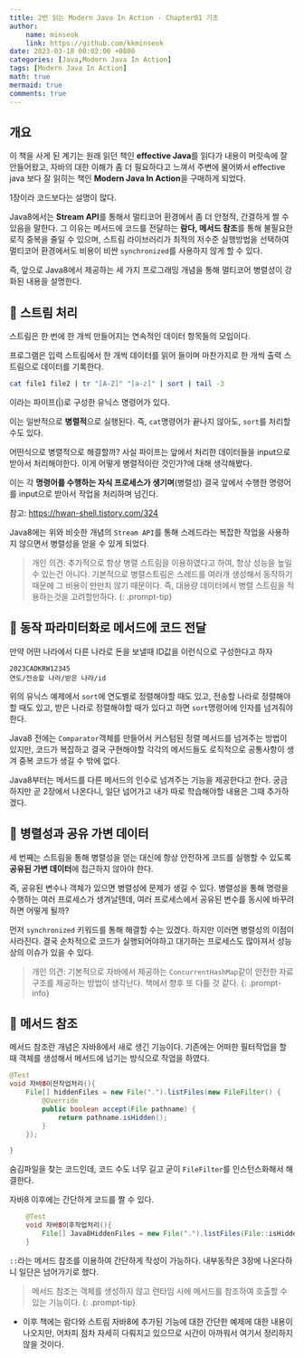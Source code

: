 ```yaml
---
title: 2번 읽는 Modern Java In Action - Chapter01 기초
author: 
    name: minseok
    link: https://github.com/kkminseok
date: 2023-03-18 00:02:00 +0800
categories: [Java,Modern Java In Action]
tags: [Modern Java In Action]
math: true
mermaid: true
comments: true
---
```


## 개요

이 책을 사게 된 계기는 원래 읽던 책인 **effective Java**를 읽다가 내용이 머릿속에 잘 안들어왔고, 자바의 대한 이해가 좀 더 필요하다고 느껴서 주변에 물어봐서 effective java 보다 잘 읽히는 책인 **Modern Java In Action**을 구매하게 되었다.

1장이라 코드보다는 설명이 많다.

Java8에서는 **Stream API**를 통해서 멀티코어 환경에서 좀 더 안정적, 간결하게 짤 수 있음을 말한다. 그 이유는 메서드에 코드를 전달하는 **람다, 메서드 참조**를 통해 불필요한 로직 중복을 줄일 수 있으며, 스트림 라이브러리가 최적의 저수준 실행방법을 선택하여 멀티코어 환경에서도 비용이 비싼 `synchronized`를 사용하지 않게 할 수 있다.

즉, 앞으로 Java8에서 제공하는 세 가지 프로그래밍 개념을 통해 멀티코어 병렬성이 강화된 내용을 설명한다.

## 📜 스트림 처리

스트림은 한 번에 한 개씩 만들어지는 연속적인 데이터 항목들의 모임이다. 

프로그램은 입력 스트림에서 한 개씩 데이터를 읽어 들이며 마찬가지로 한 개씩 출력 스트림으로 데이터를 기록한다.

```bash
cat file1 file2 | tr "[A-Z]" "[a-z]" | sort | tail -3
```

이라는 파이프(|)로 구성한 유닉스 명령어가 있다.

이는 일반적으로 **병렬적**으로 실행된다. 즉, `cat`명령어가 끝나지 않아도, `sort`를 처리할 수도 있다. 

어떤식으로 병렬적으로 해결할까? 사실 파이프는 앞에서 처리한 데이터들을 input으로 받아서 처리해야한다. 이게 어떻게 병렬적이란 것인가?에 대해 생각해봤다.

이는 각 **명령어를 수행하는 자식 프로세스가 생기며**(병렬성) 결국 앞에서 수행한 명령어를 input으로 받아서 작업을 처리하며 넘긴다. 

참고:  <https://hwan-shell.tistory.com/324>

Java8에는 위와 비슷한 개념의 `Stream API`를 통해 스레드라는 복잡한 작업을 사용하지 않으면서 병렬성을 얻을 수 있게 되었다.

> 개인 의견: 추가적으로 항상 병렬 스트림을 이용하였다고 하여, 항상 성능을 높일 수 있는건 아니다. 기본적으로 병렬스트림은 스레드를 여러개 생성해서 동작하기때문에 그 비용이 만만치 않기 때문이다. 즉, 대용량 데이터에서 병렬 스트림을 적용하는것을 고려할만하다.
{: .prompt-tip}

## 📜 동작 파라미터화로 메서드에 코드 전달

만약 어떤 나라에서 다른 나라로 돈을 보낼때 ID값을 이런식으로 구성한다고 하자

```text
2023CADKRW12345
연도/전송할 나라/받은 나라/id
```

위의 유닉스 예제에서 `sort`에 연도별로 정렬해야할 때도 있고, 전송할 나라로 정렬해야할 때도 있고, 받은 나라로 정렬해야할 때가 있다고 하면 `sort`명령어에 인자를 넘겨줘야한다.

Java8 전에는 `Comparator`객체를 만들어서 커스텀된 정렬 메서드를 넘겨주는 방법이 있지만, 코드가 복잡하고 결국 구현해야할 각각의 메서드들도 로직적으로 공통사항이 생겨 중복 코드가 생길 수 밖에 없다.

Java8부터는 메서드를 다른 메서드의 인수로 넘겨주는 기능을 제공한다고 한다. 궁금하지만 곧 2장에서 나온다니, 일단 넘어가고 내가 따로 학습해야할 내용은 그때 추가하겠다.

## 📜 병렬성과 공유 가변 데이터

세 번째는 스트림을 통해 병렬성을 얻는 대신에 항상 안전하게 코드를 실행할 수 있도록 **공유된 가변 데이터**에 접근하지 않아야 한다.

즉, 공유된 변수나 객체가 있으면 병렬성에 문제가 생길 수 있다. 병렬성을 통해 명령을 수행하는 여러 프로세스가 생겨날텐데, 여러 프로세스에서 공유된 변수를 동시에 바꾸려하면 어떻게 될까? 

먼저 `synchronized` 키워드를 통해 해결할 수는 있겠다. 하지만 이러면 병렬성의 이점이 사라진다. 결국 순차적으로 코드가 실행되어야하고 대기하는 프로세스도 많아져서 성능상의 이슈가 있을 수 있다.

> 개인 의견: 기본적으로 자바에서 제공하는 `ConcurrentHashMap`같이 안전한 자료구조를 제공하는 방법이 생각난다. 책에서 향후 또 다룰 것 같다.
{: .prompt-info}

## 📜 메서드 참조

메서드 참조란 개념은 자바8에서 새로 생긴 기능이다. 기존에는 어떠한 필터작업을 할 때 객체를 생성해서 메서드에 넘기는 방식으로 작업을 하였다.

```java
@Test
void 자바8이전작업처리(){
    File[] hiddenFiles = new File(".").listFiles(new FileFilter() {
        @Override
        public boolean accept(File pathname) {
            return pathname.isHidden();
        }
    });

}
```

숨김파일을 찾는 코드인데, 코드 수도 너무 길고 굳이 `FileFilter`를 인스턴스화해서 해결한다.

자바8 이후에는 간단하게 코드를 짤 수 있다.

```java
    @Test
    void 자바8이후작업처리(){
        File[] Java8HiddenFiles = new File(".").listFiles(File::isHidden);
    }
```

`::`라는 메서드 참조를 이용하여 간단하게 작성이 가능하다. 내부동작은 3장에 나온다하니 일단은 넘어가기로 했다.

> 메서드 참조는 객체를 생성하지 않고 런타임 시에 메서드를 참조하여 호출할 수 있는 기능이다.
{: .prompt-tip}

- 이후 책에는 람다와 스트림 자바8에 추가된 기능에 대한 간단한 예제에 대한 내용이 나오지만, 어차피 점차 자세히 다뤄지고 있으므로 시간이 아까워서 여기서 정리하지 않을 것이다.



